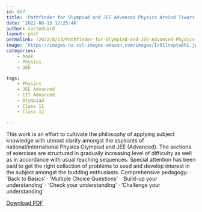 ```yaml
---
id: 857
title: 'Pathfinder for Olympiad and JEE Advanced Physics Arvind Tiwari Sachin Singh'
date: '2022-08-13 12:25:46'
author: sortedcord
layout: post
permalink: /2022/8/13/Pathfinder-for-Olympiad-and-JEE-Advanced-Physics-Arvind-Tiwari-Sachin-Singh/
image: 'https://images-na.ssl-images-amazon.com/images/I/91lneptw8hL.jpg'
categories:
    - book
    - Physics
    - JEE

tags:
    - Physics
    - JEE Advanced
    - IIT Advanced
    - Olympiad
    - Class 11
    - Class 12

---
```




This work is an effort to cultivate the philosophy of applying subject knowledge with utmost clarity amongst the aspirants of national/international Physics Olympiad and JEE (Advanced). The sections of exercises are structured in gradually increasing level of difficulty as well as in accordance with usual teaching sequences. Special attention has been paid to get the right collection of problems to seed and develop interest in the subject amongst the budding enthusiasts. Comprehensive pedagogy: · ‘Back to Basics’ · ‘Multiple Choice Questions’ · ‘Build-up your understanding’ · ‘Check your understanding' · ‘Challenge your understanding’

[Download PDF](https://drive.google.com/uc?export=download&id=18pzMx2m7EGGo8Wmdn6U-U5DEGaMY_aaV)
